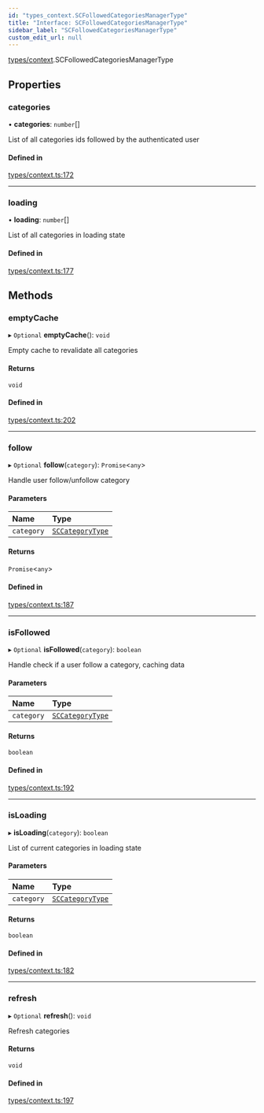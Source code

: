 ```yaml
---
id: "types_context.SCFollowedCategoriesManagerType"
title: "Interface: SCFollowedCategoriesManagerType"
sidebar_label: "SCFollowedCategoriesManagerType"
custom_edit_url: null
---
```


[types/context](../modules/types_context.md).SCFollowedCategoriesManagerType

## Properties

### categories

• **categories**: `number`[]

List of all categories ids followed by the authenticated user

#### Defined in

[types/context.ts:172](https://github.com/selfcommunity/community-ui/blob/a7bfc2b/packages/sc-core/src/types/context.ts#L172)

___

### loading

• **loading**: `number`[]

List of all categories in loading state

#### Defined in

[types/context.ts:177](https://github.com/selfcommunity/community-ui/blob/a7bfc2b/packages/sc-core/src/types/context.ts#L177)

## Methods

### emptyCache

▸ `Optional` **emptyCache**(): `void`

Empty cache to revalidate all categories

#### Returns

`void`

#### Defined in

[types/context.ts:202](https://github.com/selfcommunity/community-ui/blob/a7bfc2b/packages/sc-core/src/types/context.ts#L202)

___

### follow

▸ `Optional` **follow**(`category`): `Promise`<`any`\>

Handle user follow/unfollow category

#### Parameters

| Name | Type |
| :------ | :------ |
| `category` | [`SCCategoryType`](types_category.SCCategoryType.md) |

#### Returns

`Promise`<`any`\>

#### Defined in

[types/context.ts:187](https://github.com/selfcommunity/community-ui/blob/a7bfc2b/packages/sc-core/src/types/context.ts#L187)

___

### isFollowed

▸ `Optional` **isFollowed**(`category`): `boolean`

Handle check if a user follow a category, caching data

#### Parameters

| Name | Type |
| :------ | :------ |
| `category` | [`SCCategoryType`](types_category.SCCategoryType.md) |

#### Returns

`boolean`

#### Defined in

[types/context.ts:192](https://github.com/selfcommunity/community-ui/blob/a7bfc2b/packages/sc-core/src/types/context.ts#L192)

___

### isLoading

▸ **isLoading**(`category`): `boolean`

List of current categories in loading state

#### Parameters

| Name | Type |
| :------ | :------ |
| `category` | [`SCCategoryType`](types_category.SCCategoryType.md) |

#### Returns

`boolean`

#### Defined in

[types/context.ts:182](https://github.com/selfcommunity/community-ui/blob/a7bfc2b/packages/sc-core/src/types/context.ts#L182)

___

### refresh

▸ `Optional` **refresh**(): `void`

Refresh categories

#### Returns

`void`

#### Defined in

[types/context.ts:197](https://github.com/selfcommunity/community-ui/blob/a7bfc2b/packages/sc-core/src/types/context.ts#L197)
